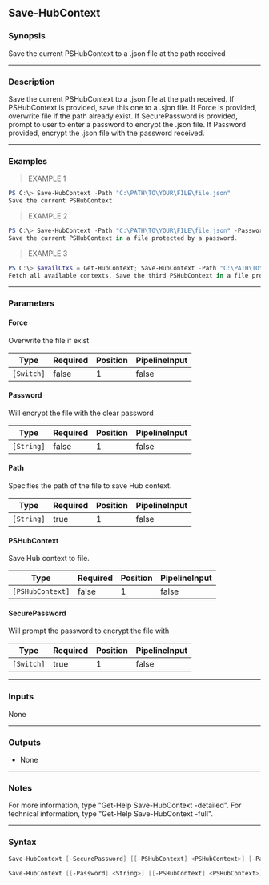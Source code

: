 Save-HubContext
---------------

### Synopsis
Save the current PSHubContext to a .json file at the path received

---

### Description

Save the current PSHubContext to a .json file at the path received. If PSHubContext is provided, save this one to a .sjon file. If Force is provided, overwrite file if the path already exist. If SecurePassword is provided, prompt to user to enter a password to encrypt the .json file. If Password provided, encrypt the .json file with the password received.

---

### Examples
> EXAMPLE 1

```PowerShell
PS C:\> Save-HubContext -Path "C:\PATH\TO\YOUR\FILE\file.json"
Save the current PSHubContext.
```
> EXAMPLE 2

```PowerShell
PS C:\> Save-HubContext -Path "C:\PATH\TO\YOUR\FILE\file.json" -Password "password"
Save the current PSHubContext in a file protected by a password.
```
> EXAMPLE 3

```PowerShell
PS C:\> $availCtxs = Get-HubContext; Save-HubContext -Path "C:\PATH\TO\YOUR\FILEile.json" -PSHubContext $availCtxs[2] -SecurePassword
Fetch all available contexts. Save the third PSHubContext in a file protected by a password who will be filled be a prompt.
```

---

### Parameters
#### **Force**
Overwrite the file if exist

|Type      |Required|Position|PipelineInput|
|----------|--------|--------|-------------|
|`[Switch]`|false   |1       |false        |

#### **Password**
Will encrypt the file with the clear password

|Type      |Required|Position|PipelineInput|
|----------|--------|--------|-------------|
|`[String]`|false   |1       |false        |

#### **Path**
Specifies the path of the file to save Hub context.

|Type      |Required|Position|PipelineInput|
|----------|--------|--------|-------------|
|`[String]`|true    |1       |false        |

#### **PSHubContext**
Save Hub context to file.

|Type            |Required|Position|PipelineInput|
|----------------|--------|--------|-------------|
|`[PSHubContext]`|false   |1       |false        |

#### **SecurePassword**
Will prompt the password to encrypt the file with

|Type      |Required|Position|PipelineInput|
|----------|--------|--------|-------------|
|`[Switch]`|true    |1       |false        |

---

### Inputs
None

---

### Outputs
* None

---

### Notes
For more information, type "Get-Help Save-HubContext -detailed". For technical information, type "Get-Help Save-HubContext -full".

---

### Syntax
```PowerShell
Save-HubContext [-SecurePassword] [[-PSHubContext] <PSHubContext>] [-Path] <String> [[-Force]] [<CommonParameters>]
```
```PowerShell
Save-HubContext [[-Password] <String>] [[-PSHubContext] <PSHubContext>] [-Path] <String> [[-Force]] [<CommonParameters>]
```
